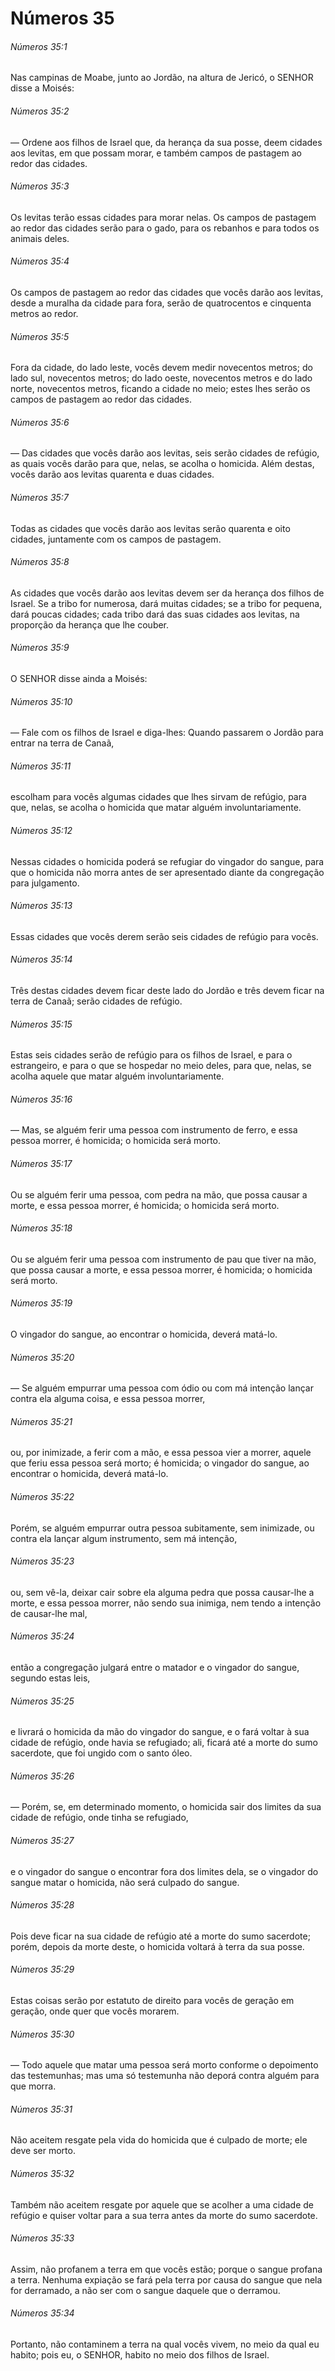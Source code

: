 # Números 35

###### Números 35:1

Nas campinas de Moabe, junto ao Jordão, na altura de Jericó, o SENHOR disse a Moisés:

###### Números 35:2

— Ordene aos filhos de Israel que, da herança da sua posse, deem cidades aos levitas, em que possam morar, e também campos de pastagem ao redor das cidades.

###### Números 35:3

Os levitas terão essas cidades para morar nelas. Os campos de pastagem ao redor das cidades serão para o gado, para os rebanhos e para todos os animais deles.

###### Números 35:4

Os campos de pastagem ao redor das cidades que vocês darão aos levitas, desde a muralha da cidade para fora, serão de quatrocentos e cinquenta metros ao redor.

###### Números 35:5

Fora da cidade, do lado leste, vocês devem medir novecentos metros; do lado sul, novecentos metros; do lado oeste, novecentos metros e do lado norte, novecentos metros, ficando a cidade no meio; estes lhes serão os campos de pastagem ao redor das cidades.

###### Números 35:6

— Das cidades que vocês darão aos levitas, seis serão cidades de refúgio, as quais vocês darão para que, nelas, se acolha o homicida. Além destas, vocês darão aos levitas quarenta e duas cidades.

###### Números 35:7

Todas as cidades que vocês darão aos levitas serão quarenta e oito cidades, juntamente com os campos de pastagem.

###### Números 35:8

As cidades que vocês darão aos levitas devem ser da herança dos filhos de Israel. Se a tribo for numerosa, dará muitas cidades; se a tribo for pequena, dará poucas cidades; cada tribo dará das suas cidades aos levitas, na proporção da herança que lhe couber.

###### Números 35:9

O SENHOR disse ainda a Moisés:

###### Números 35:10

— Fale com os filhos de Israel e diga-lhes: Quando passarem o Jordão para entrar na terra de Canaã,

###### Números 35:11

escolham para vocês algumas cidades que lhes sirvam de refúgio, para que, nelas, se acolha o homicida que matar alguém involuntariamente.

###### Números 35:12

Nessas cidades o homicida poderá se refugiar do vingador do sangue, para que o homicida não morra antes de ser apresentado diante da congregação para julgamento.

###### Números 35:13

Essas cidades que vocês derem serão seis cidades de refúgio para vocês.

###### Números 35:14

Três destas cidades devem ficar deste lado do Jordão e três devem ficar na terra de Canaã; serão cidades de refúgio.

###### Números 35:15

Estas seis cidades serão de refúgio para os filhos de Israel, e para o estrangeiro, e para o que se hospedar no meio deles, para que, nelas, se acolha aquele que matar alguém involuntariamente.

###### Números 35:16

— Mas, se alguém ferir uma pessoa com instrumento de ferro, e essa pessoa morrer, é homicida; o homicida será morto.

###### Números 35:17

Ou se alguém ferir uma pessoa, com pedra na mão, que possa causar a morte, e essa pessoa morrer, é homicida; o homicida será morto.

###### Números 35:18

Ou se alguém ferir uma pessoa com instrumento de pau que tiver na mão, que possa causar a morte, e essa pessoa morrer, é homicida; o homicida será morto.

###### Números 35:19

O vingador do sangue, ao encontrar o homicida, deverá matá-lo.

###### Números 35:20

— Se alguém empurrar uma pessoa com ódio ou com má intenção lançar contra ela alguma coisa, e essa pessoa morrer,

###### Números 35:21

ou, por inimizade, a ferir com a mão, e essa pessoa vier a morrer, aquele que feriu essa pessoa será morto; é homicida; o vingador do sangue, ao encontrar o homicida, deverá matá-lo.

###### Números 35:22

Porém, se alguém empurrar outra pessoa subitamente, sem inimizade, ou contra ela lançar algum instrumento, sem má intenção,

###### Números 35:23

ou, sem vê-la, deixar cair sobre ela alguma pedra que possa causar-lhe a morte, e essa pessoa morrer, não sendo sua inimiga, nem tendo a intenção de causar-lhe mal,

###### Números 35:24

então a congregação julgará entre o matador e o vingador do sangue, segundo estas leis,

###### Números 35:25

e livrará o homicida da mão do vingador do sangue, e o fará voltar à sua cidade de refúgio, onde havia se refugiado; ali, ficará até a morte do sumo sacerdote, que foi ungido com o santo óleo.

###### Números 35:26

— Porém, se, em determinado momento, o homicida sair dos limites da sua cidade de refúgio, onde tinha se refugiado,

###### Números 35:27

e o vingador do sangue o encontrar fora dos limites dela, se o vingador do sangue matar o homicida, não será culpado do sangue.

###### Números 35:28

Pois deve ficar na sua cidade de refúgio até a morte do sumo sacerdote; porém, depois da morte deste, o homicida voltará à terra da sua posse.

###### Números 35:29

Estas coisas serão por estatuto de direito para vocês de geração em geração, onde quer que vocês morarem.

###### Números 35:30

— Todo aquele que matar uma pessoa será morto conforme o depoimento das testemunhas; mas uma só testemunha não deporá contra alguém para que morra.

###### Números 35:31

Não aceitem resgate pela vida do homicida que é culpado de morte; ele deve ser morto.

###### Números 35:32

Também não aceitem resgate por aquele que se acolher a uma cidade de refúgio e quiser voltar para a sua terra antes da morte do sumo sacerdote.

###### Números 35:33

Assim, não profanem a terra em que vocês estão; porque o sangue profana a terra. Nenhuma expiação se fará pela terra por causa do sangue que nela for derramado, a não ser com o sangue daquele que o derramou.

###### Números 35:34

Portanto, não contaminem a terra na qual vocês vivem, no meio da qual eu habito; pois eu, o SENHOR, habito no meio dos filhos de Israel.

